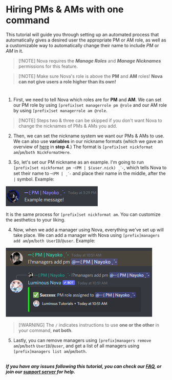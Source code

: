 # Hiring PMs & AMs with one command
This tutorial will guide you through setting up an automated process that automatically gives a desired user the appropriate PM or AM role, as well as a customizable way to automatically change their name to include *PM* or *AM* in it.
> [!NOTE] Nova requires the ***Manage Roles*** and ***Manage Nicknames*** permissions for this feature.

> [!NOTE] Make sure Nova's role is above the **PM** and **AM** roles! **Nova can not give users a role higher than its own!**
#
1. First, we need to tell Nova which roles are for **PM** and **AM**. We can set our PM role by using `[prefix]set managerrole pm @role` and our AM role by using `[prefix]set managerrole am @role`.
> [!NOTE] Steps two & three can be skipped if you don't want Nova to change the nicknames of PMs & AMs you add.

2. Then, we can set the nickname system we want our PMs & AMs to use. We can also use **variables** in our nickname formats (which we gave an overview of [here](https://github.com/Naiyoko/nova-markdown/blob/master/tutorials/custom_reply.md) in **step 4**.) The format is `[prefix]set nickformat am`/`pm`/`both NickFormatHere`.

3. So, let's set our PM nickname as an example. I'm going to run `[prefix]set nickformat pm ─꒰PM | $(user.nick) ˎˊ-`, which tells Nova to set their name to `─꒰PM | ˎˊ-` and place their name in the middle, after the `|` symbol. Example:

![nickformat_ex1](../images/nickformat_ex1.png)

It is the same process for `[prefix]set nickformat am`. You can customize the aesthetics to your liking.

4. Now, when we add a manager using Nova, everything we've set up will take place. We can add a manager with Nova using `[prefix]managers add am`/`pm`/`both UserID`/`@user`. Example:

![addmanager](../images/PMAdd.png)

> [!WARNING] The `/` indicates instructions to use **one or the other** in your command, **not both**.

5. Lastly, you can remove managers using `[prefix]managers remove` `am`/`pm`/`both` `UserID`/`@user`, and get a list of all managers using `[prefix]managers list am`/`pm`/`both`.

##
***If you have any issues following this tutorial, you can check our [FAQ](../faq.md), or join our [support server](https://discord.gg/cAKmRVrsjR) for help.***
